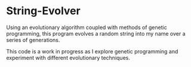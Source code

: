 # String-Evolver
Using an evolutionary algorithm coupled with methods of genetic programming, this program evolves a random string into my name over a series of generations.

This code is a work in progress as I explore genetic programming and experiment with different evolutionary techniques.
